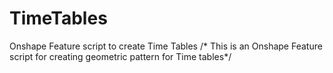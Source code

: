# TimeTables
Onshape Feature script to create Time Tables
/* This is an Onshape Feature script for creating geometric pattern for Time tables*/
